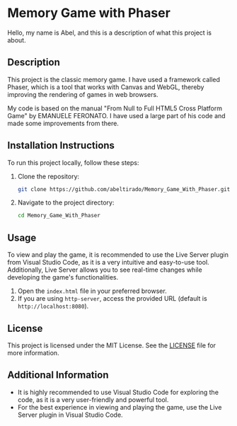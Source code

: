 # Memory Game with Phaser

Hello, my name is Abel, and this is a description of what this project is about.

## Description

This project is the classic memory game. I have used a framework called Phaser, which is a tool that works with Canvas and WebGL, thereby improving the rendering of games in web browsers.

My code is based on the manual "From Null to Full HTML5 Cross Platform Game" by EMANUELE FERONATO. I have used a large part of his code and made some improvements from there.

## Installation Instructions

To run this project locally, follow these steps:

1. Clone the repository:

    ```sh
    git clone https://github.com/abeltirado/Memory_Game_With_Phaser.git
    ```

2. Navigate to the project directory:

    ```sh
    cd Memory_Game_With_Phaser
    ```

## Usage

To view and play the game, it is recommended to use the Live Server plugin from Visual Studio Code, as it is a very intuitive and easy-to-use tool. Additionally, Live Server allows you to see real-time changes while developing the game's functionalities.

1. Open the `index.html` file in your preferred browser. 
2. If you are using `http-server`, access the provided URL (default is `http://localhost:8080`).

## License

This project is licensed under the MIT License. See the [LICENSE](LICENSE) file for more information.

## Additional Information

- It is highly recommended to use Visual Studio Code for exploring the code, as it is a very user-friendly and powerful tool.
- For the best experience in viewing and playing the game, use the Live Server plugin in Visual Studio Code.
